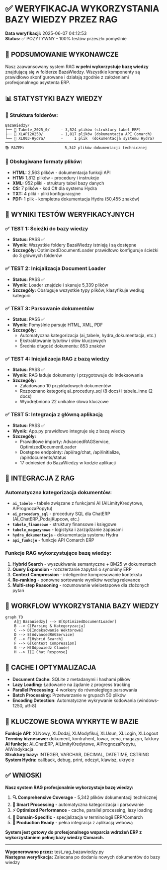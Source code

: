 # ✅ WERYFIKACJA WYKORZYSTANIA BAZY WIEDZY PRZEZ RAG

**Data weryfikacji:** 2025-06-07 04:12:53  
**Status:** ✅ POZYTYWNY - 100% testów przeszło pomyślnie

## 🎯 PODSUMOWANIE WYKONAWCZE

Nasz zaawansowany system RAG **w pełni wykorzystuje bazę wiedzy** znajdującą się w folderze BazaWiedzy. Wszystkie komponenty są prawidłowo skonfigurowane i działają zgodnie z założeniami profesjonalnego asystenta ERP.

## 📊 STATYSTYKI BAZY WIEDZY

### 📁 Struktura folderów:
```
BazaWiedzy/
├── 📂 Tabele_2025_0/     - 3,524 plików (struktury tabel ERP)
├── 📂 XLAPI20250/        - 1,817 plików (dokumentacja API Comarch)
└── 📂 XL003-Hydra/       -     1 plik  (dokumentacja systemu Hydra)
━━━━━━━━━━━━━━━━━━━━━━━━━━━━━━━━━━━━━━━━━━━━━━━━━━━━━━━━━━━━━━━━━━━━━━━
📚 RAZEM:                  5,342 plików dokumentacji technicznej
```

### 📄 Obsługiwane formaty plików:
- **HTML:** 2,563 plików - dokumentacja funkcji API
- **HTM:** 1,812 plików - procedury i instrukcje  
- **XML:** 952 pliki - struktury tabel bazy danych
- **CS:** 7 plików - kod C# dla systemu Hydra
- **TXT:** 4 pliki - pliki konfiguracyjne
- **PDF:** 1 plik - kompletna dokumentacja Hydra (50,455 znaków)

## 🔧 WYNIKI TESTÓW WERYFIKACYJNYCH

### ✅ TEST 1: Ścieżki do bazy wiedzy
- **Status:** PASS ✅
- **Wynik:** Wszystkie foldery BazaWiedzy istnieją i są dostępne
- **Szczegóły:** OptimizedDocumentLoader prawidłowo konfiguruje ścieżki do 3 głównych folderów

### ✅ TEST 2: Inicjalizacja Document Loader  
- **Status:** PASS ✅
- **Wynik:** Loader znajdzie i skanuje 5,339 plików
- **Szczegóły:** Obsługuje wszystkie typy plików, klasyfikuje według kategorii

### ✅ TEST 3: Parsowanie dokumentów
- **Status:** PASS ✅  
- **Wynik:** Pomyślnie parsuje HTML, XML, PDF
- **Szczegóły:** 
  - Automatyczna kategorizacja (ai_tabele, hydra_dokumentacja, etc.)
  - Ekstraktowanie tytułów i słów kluczowych
  - Średnia długość dokumentu: 853 znaków

### ✅ TEST 4: Inicjalizacja RAG z bazą wiedzy
- **Status:** PASS ✅
- **Wynik:** RAG ładuje dokumenty i przygotowuje do indeksowania  
- **Szczegóły:**
  - Załadowano 10 przykładowych dokumentów
  - Rozpoznano kategorię ai_procedury_sql (8 docs) i tabele_inne (2 docs)
  - Wyodrębniono 22 unikalne słowa kluczowe

### ✅ TEST 5: Integracja z główną aplikacją
- **Status:** PASS ✅
- **Wynik:** App.py prawidłowo integruje się z bazą wiedzy
- **Szczegóły:**
  - Prawidłowe importy: AdvancedRAGService, OptimizedDocumentLoader
  - Dostępne endpointy: /api/rag/chat, /api/initialize, /api/documents/status
  - 17 odniesień do BazaWiedzy w kodzie aplikacji

## 🤖 INTEGRACJA Z RAG

### Automatyczna kategorizacja dokumentów:
- **`ai_tabele`** - tabele związane z funkcjami AI (AILimityKredytowe, AIPrognozaPopytu)
- **`ai_procedury_sql`** - procedury SQL dla ChatERP (AI_ChatERP_PodajKupcow, etc.)
- **`tabele_finansowe`** - struktury finansowe i księgowe
- **`tabele_magazynowe`** - logistyka i zarządzanie zapasami
- **`hydra_dokumentacja`** - dokumentacja systemu Hydra
- **`api_funkcje`** - funkcje API Comarch ERP

### Funkcje RAG wykorzystujące bazę wiedzy:
1. **Hybrid Search** - wyszukiwanie semantyczne + BM25 w dokumentach
2. **Query Expansion** - rozszerzanie zapytań o synonimy ERP
3. **Context Compression** - inteligentne kompresowanie kontekstu
4. **Re-ranking** - ponowne sortowanie wyników według relevance
5. **Multi-step Reasoning** - rozumowanie wieloetapowe dla złożonych pytań

## 🔄 WORKFLOW WYKORZYSTANIA BAZY WIEDZY

```mermaid
graph TD
    A[📁 BazaWiedzy] --> B[OptimizedDocumentLoader]
    B --> C[Parsing & Kategoryzacja]
    C --> D[Indeksowanie Wektorowe]
    D --> E[AdvancedRAGService]
    E --> F[Hybrid Search]
    F --> G[Context Compression]
    G --> H[Odpowiedź Claude]
    H --> I[🤖 Chat Response]
```

## 💾 CACHE I OPTYMALIZACJA

- **Document Cache:** SQLite z metadanymi i hashami plików
- **Lazy Loading:** Ładowanie na żądanie z progress tracking
- **Parallel Processing:** 4 workery do równoległego parsowania
- **Batch Processing:** Przetwarzanie w grupach 50 plików
- **Encoding Detection:** Automatyczne wykrywanie kodowania (windows-1250, utf-8)

## 🎯 KLUCZOWE SŁOWA WYKRYTE W BAZIE

**Funkcje API:** XLNowy, XLDodaj, XLModyfikuj, XLUsun, XLLogin, XLLogout  
**Terminy biznesowe:** dokument, kontrahent, towar, cena, magazyn, faktury  
**AI funkcje:** AI_ChatERP, AILimityKredytowe, AIPrognozaPopytu, AIWindykacja  
**Struktury bazy:** INTEGER, VARCHAR, DECIMAL, DATETIME, CSTRING  
**System Hydra:** callback, debug, print, odczyt, klawisz, ukrycie  

## ✅ WNIOSKI

**Nasz system RAG profesjonalnie wykorzystuje bazę wiedzy:**

1. **🔍 Comprehensive Coverage** - 5,342 plików dokumentacji technicznej
2. **🤖 Smart Processing** - automatyczna kategorizacja i parsowanie  
3. **⚡ Optimized Performance** - cache, parallel processing, lazy loading
4. **🎯 Domain-Specific** - specjalizacja w terminologii ERP/Comarch
5. **🔧 Production Ready** - pełna integracja z aplikacją webową

**System jest gotowy do profesjonalnego wsparcia wdrożeń ERP z wykorzystaniem pełnej bazy wiedzy Comarch.**

---
**Wygenerowano przez:** test_rag_bazawiedzy.py  
**Następna weryfikacja:** Zalecana po dodaniu nowych dokumentów do bazy wiedzy
